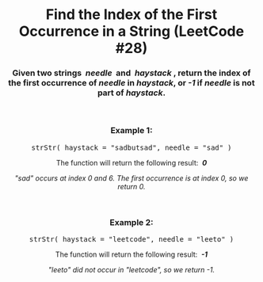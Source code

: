 <div align = "center">

# Find the Index of the First Occurrence in a String (LeetCode #28)

</div>

<div align = "center">

<h3>Given two strings &nbsp;<em>needle</em>&nbsp; and &nbsp;<em>haystack</em>&nbsp;, return the index of the first occurrence of <em>needle</em> in <em>haystack</em>, or <em>-1</em> if <em>needle</em> is not part of <em>haystack</em>.</h3>

<br>

<h3>Example 1:</h3>

<pre>strStr(&nbsp;haystack = "sadbutsad", needle = "sad"&nbsp;)</pre>

<p>The function will return the following result: &nbsp;<strong><em>0</em></strong></p>
<p><em>"sad" occurs at index 0 and 6. The first occurrence is at index 0, so we return 0.</em></p>

<br>

<h3>Example 2:</h3>

<pre>strStr(&nbsp;haystack = "leetcode", needle = "leeto"&nbsp;)</pre>

<p>The function will return the following result: &nbsp;<strong><em>-1</em></strong></p>
<p><em>"leeto" did not occur in "leetcode", so we return -1.</em></p>

</div>
